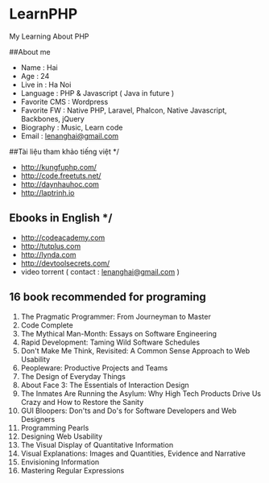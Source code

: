 # LearnPHP
My Learning About PHP

##About me

- Name : Hai
- Age : 24
- Live in : Ha Noi
- Language : PHP & Javascript ( Java in future )
- Favorite CMS : Wordpress
- Favorite FW : Native PHP, Laravel, Phalcon, Native Javascript, Backbones, jQuery
- Biography : Music, Learn code
- Email : lenanghai@gmail.com


##Tài liệu tham khảo tiếng việt */
- http://kungfuphp.com/
- http://code.freetuts.net/
- http://daynhauhoc.com
- http://laptrinh.io

## Ebooks in English */
- http://codeacademy.com
- http://tutplus.com
- http://lynda.com
- http://devtoolsecrets.com/
- video torrent ( contact : lenanghai@gmail.com ) 

## 16 book recommended for programing
1. The Pragmatic Programmer: From Journeyman to Master 
2. Code Complete 
3. The Mythical Man-Month: Essays on Software Engineering 
4. Rapid Development: Taming Wild Software Schedules
5. Don't Make Me Think, Revisited: A Common Sense Approach to Web Usability 
6. Peopleware: Productive Projects and Teams 
7. The Design of Everyday Things 
8. About Face 3: The Essentials of Interaction Design 
9. The Inmates Are Running the Asylum: Why High Tech Products Drive Us Crazy and How to Restore the Sanity
10. GUI Bloopers: Don'ts and Do's for Software Developers and Web Designers
11. Programming Pearls 
12. Designing Web Usability 
13. The Visual Display of Quantitative Information 
14. Visual Explanations: Images and Quantities, Evidence and Narrative
15. Envisioning Information
16. Mastering Regular Expressions 




 
